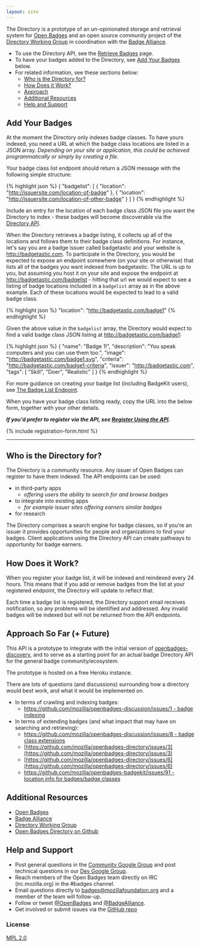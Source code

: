 ```yaml
---
layout: site
---
```


The Directory is a prototype of an un-opinionated storage and retrieval system for <a href="http://openbadges.org" target="_blank">Open Badges</a> and an open source community project of the <a href="http://wiki.badgealliance.org/index.php/Directory_Working_Group" target="_blank">Directory Working Group</a> in coordination with the <a href="http://badgealliance.org/" target="_blank">Badge Alliance</a>. 

* To use the Directory API, see the [Retrieve Badges](directory-api) page.
* To have your badges added to the Directory, see [Add Your Badges](#addbadges) below.
* For related information, see these sections below:
    * [Who is the Directory for?](#who-is-the-directory-for)
    * [How Does it Work?](#how-does-it-work)
    * [Approach](#approach)
    * [Additional Resources](#resources)
    * [Help and Support](#help)

<a name="addbadges" /></a>
## Add Your Badges

At the moment the Directory only indexes badge classes. To have yours indexed, you need a URL at which the badge class locations are listed in a JSON array. _Depending on your site or application, this could be achieved programmatically or simply by creating a file._ 

Your badge class list endpoint should return a JSON message with the following simple structure:

{% highlight json %}
{
    "badgelist": [
    {
        "location": "http://issuersite.com/location-of-badge"
    }, {
        "location": "http://issuersite.com/location-of-other-badge"
    }
    ]
}
{% endhighlight %}

Include an entry for the location of each badge class JSON file you want the Directory to index - these badges will become discoverable via the [Directory API](directory-api).

When the Directory retrieves a badge listing, it collects up all of the locations and follows them to their badge class definitions. For instance, let's say you are a badge issuer called badgetastic and your website is http://badgetastic.com. To participate in the Directory, you would be expected to expose an endpoint somewhere (on your site or otherwise) that lists all of the badges you want indexed from badgetastic. The URL is up to you, but assuming you host it on your site and expose the endpoint at http://badgetastic.com/badgelist - hitting that url we would expect to see a listing of badge locations included in a `badgelist` array as in the above example. Each of these locations would be expected to lead to a valid badge class.

{% highlight json %}
"location": "http://badgetastic.com/badge1"
{% endhighlight %}
 
Given the above value in the `badgelist` array, the Directory would expect to find a valid badge class JSON listing at http://badgetastic.com/badge1:

{% highlight json %}
{
    "name": "Badge 1!",
    "description": "You speak computers and you can use them too.",
    "image": "http://badgetastic.com/badge1.svg",
    "criteria": "http://badgetastic.com/badge1-criteria",
    "issuer": "http://badgetastic.com",
    "tags": [
        "Skill",
        "Doer",
        "Realistic"
        ]
}
{% endhighlight %}

For more guidance on creating your badge list (including BadgeKit users), see [The Badge List Endpoint](badgelist-endpoint).

When you have your badge class listing ready, copy the URL into the below form, together with your other details.

___If you'd prefer to register via the API, see [Register Using the API](register-via-api).___

{% include registration-form.html %}

---------------------------------------

<a name="who-is-the-directory-for" /></a>
## Who is the Directory for?

The Directory is a community resource. Any issuer of Open Badges can register to have them indexed. The API endpoints can be used:

* in third-party apps
    * _offering users the ability to search for and browse badges_
* to integrate into existing apps
    * _for example issuer sites offering earners similar badges_
* for research

The Directory comprises a search engine for badge classes, so if you're an issuer it provides opportunities for people and organizations to find your badges. Client applications using the Directory API can create pathways to opportunity for badge earners.

<a name="how-does-it-work" /></a>
## How Does it Work?

When you register your badge list, it will be indexed and reindexed every 24 hours. This means that if you add or remove badges from the list at your registered endpoint, the Directory will update to reflect that.

Each time a badge list is registered, the Directory support email receives notification, so any problems will be identified and addressed. Any invalid badges will be indexed but will not be returned from the API endpoints.

<a name="approach" /></a>
## Approach So Far (+ Future)

This API is a prototype to integrate with the initial version of [openbadges-discovery](https://github.com/mozilla/openbadges-discovery),
and to serve as a starting point for an actual badge Directory API for the general badge community/ecosystem.

The prototype is hosted on a free Heroku instance.

There are lots of questions (and discussions) surrounding how a directory would best work, and what it would be implemented on.

* In terms of crawling and indexing badges:
    * [https://github.com/mozilla/openbadges-discussion/issues/1 - badge indexing](https://github.com/mozilla/openbadges-discussion/issues/1)
* In terms of extending badges (and what impact that may have on searching and retrieving):
    * [https://github.com/mozilla/openbadges-discussion/issues/8 - badge class extensions](https://github.com/mozilla/openbadges-discussion/issues/8 )
    * [https://github.com/mozilla/openbadges-directory/issues/3](https://github.com/mozilla/openbadges-directory/issues/3)
    * [https://github.com/mozilla/openbadges-directory/issues/6](https://github.com/mozilla/openbadges-directory/issues/6)
    * [https://github.com/mozilla/openbadges-badgekit/issues/91  - location info for badges/badge classes](https://github.com/mozilla/openbadges-badgekit/issues/91)


<a name="resources" /></a>
## Additional Resources

* [Open Badges](http://openbadges.org)
* [Badge Alliance](http://badgealliance.org/)
* [Directory Working Group](http://wiki.badgealliance.org/index.php/Directory_Working_Group)
* [Open Badges Directory on Github](https://github.com/mozilla/openbadges-directory)

<a name="help"></a>
## Help and Support

* Post general questions in the [Community Google Group](http://bit.ly/OBIGeneral) and post technical questions in our [Dev Google Group](http://bit.ly/OBIDev). 
* Reach members of the Open Badges team directly on IRC (irc.mozilla.org) in the #badges channel. 
* Email questions directly to badges@mozillafoundation.org and a member of the team will follow-up.
* Follow or tweet [@OpenBadges](https://twitter.com/OpenBadges) and [@BadgeAlliance](https://twitter.com/badgealliance).
* Get involved or submit issues via the [GitHub repo](https://github.com/mozilla/openbadges-directory)

### License

[MPL 2.0](http://www.mozilla.org/MPL/2.0/)

